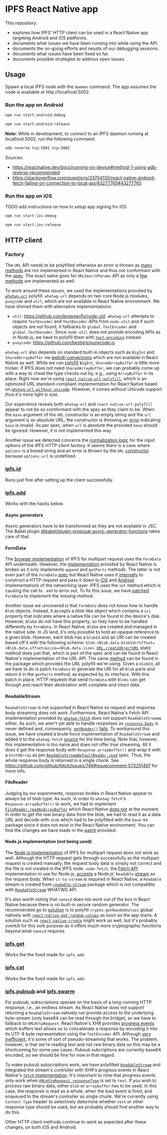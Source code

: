 # IPFS React Native app

This repository:
- explores how IPFS' HTTP client can be used in a React Native app targeting Android and iOS platforms.
- documents what issues we have been running into while using the API.
- documents the on-going efforts and results of our debugging sessions.
- documents what issues have been fixed so far.
- documents possible strategies to address open issues.

## Usage

Spawn a local IPFS node with the `daemon` command. The app assumes the node is available at http://localhost:5002.

### Run the app on Android

```sh
npm run start:android:debug
```
```sh
npm run start:android:release
```

**Note:** While in development, to connect to an IPFS daemon running at localhost:5002, run the following command:

```sh
adb reverse tcp:5002 tcp:5002
```

Sources:
- https://reactnative.dev/docs/running-on-device#method-1-using-adb-reverse-recommended
- https://stackoverflow.com/questions/33704130/react-native-android-fetch-failing-on-connection-to-local-api/43277765#43277765

### Run the app on iOS

TODO add instructions on how to setup app signing for iOS

```sh
npm run start:ios:debug
```
```sh
npm run start:ios:release
```

## HTTP client

### Factory

The `URL` API needs to be polyfilled otherwise an error is thrown as [many methods](https://github.com/facebook/react-native/blob/cd347a7e0ed29ae1049e041fcb34588e1aac76f9/Libraries/Blob/URL.js#L115) are not implemented in React Native and thus not conformant with the [spec](https://url.spec.whatwg.org). The exact same goes for `URLSearchParams` API as only a [few methods](https://github.com/facebook/react-native/blob/cd347a7e0ed29ae1049e041fcb34588e1aac76f9/Libraries/Blob/URL.js#L56) are implemented as well.

To work around these issues, we used the implementations provided by [`whatwg-url`](https://github.com/jsdom/whatwg-url) polyfill. `whatwg-url` depends on two core Node.js modules, `punycode` and `util`, which are not available in React Native environment. We have shimed them with alternative implementations:

- `util`: https://github.com/browserify/node-util. `whatwg-url` attempts to require `TextEncoder` and `TextDecoder` APIs from `node-util` and if such objects are not found, it fallbacks to `global.TextEncoder` and `global.TextDecoder`. Since `node-util` does not provide encoding APIs as in Node.js, we have to polyfill them with [`text-encoding`](https://github.com/inexorabletash/text-encoding) instead.
- `punycode`: https://github.com/bestiejs/punycode.js

`whatwg-url` also depends on standard built-in objects such as `BigInt` and `SharedArrayBuffer` via [webidl-conversions](https://github.com/jsdom/webidl-conversions) which are not available in React Native as well. While we can [polyfill](https://github.com/peterolson/BigInteger.js) `BigInt`, `SharedArrayBuffer` is little more tricker. If IPFS does not need `SharedArrayBuffer`, we can probably come up with a way to cheat the type checks out by, e.g., using `ArrayBuffer` in its place. Right now we're using [`react-native-url-polyfill`](https://github.com/charpeni/react-native-url-polyfill), which is an optimized URL standard-compliant implementation for React Native based on [`whatwg-url-without-unicode`](https://github.com/charpeni/whatwg-url). However, it comes without Unicode support thus it's more light in size.

Our experience reveals both `whatwg-url` and `react-native-url-polyfill` appear to not be so comformant with the spec as they claim to be. When the `base` argument of the `URL` constructor is an empty string and the `url` argument is an absolute URL, the constructor is throwing an [error](https://github.com/charpeni/whatwg-url/blob/f934c822a2598ecef25ca7b224e96c29f7e52c65/lib/URL-impl.js#L15) indicating `base` is invalid. As per spec, when `url` is absolute the provided `base` should be ignored. However, it is not implemented this way.

Another issue we detected concerns the [normalization logic](https://github.com/ipfs/js-ipfs/blob/3ff833db6444a3e931db9b76bf74c3420e57ee02/packages/ipfs-http-client/src/lib/core.js#L21) for the input options of the IPFS HTTP client factory. It seems there is a case where `options` is a boxed string and an error is thrown by the `URL` [constructor](https://github.com/ipfs/js-ipfs/blob/3ff833db6444a3e931db9b76bf74c3420e57ee02/packages/ipfs-http-client/src/lib/core.js#L28) because `options.url` is undefined.

### [ipfs.id](https://github.com/ipfs/js-ipfs/blob/master/docs/core-api/MISCELLANEOUS.md#ipfsidoptions)

Runs just fine after setting up the client successfully.

### [ipfs.add](https://github.com/ipfs/js-ipfs/blob/master/docs/core-api/FILES.md#ipfsadddata-options)

Works with the hacks below.

#### Async generators

Async generators have to be transformed as they are not available in JSC. The Babel plugin [@babel/plugin-proposal-async-generator-functions](https://babeljs.io/docs/en/babel-plugin-proposal-async-generator-functions) takes care of that.

#### FormData

The [browser implementation](https://github.com/ipfs/js-ipfs/blob/3ff833db6444a3e931db9b76bf74c3420e57ee02/packages/ipfs-http-client/src/lib/multipart-request.browser.js) of IPFS for multipart request uses the `FormData` API underneath. However, the [implementation](https://github.com/facebook/react-native/blob/cd347a7e0ed29ae1049e041fcb34588e1aac76f9/Libraries/Network/FormData.js#L51) provided by React Native is broken as it only implements `append` and `getParts` methods. The latter is not even part of the `FormData` [spec](https://xhr.spec.whatwg.org/#interface-formdata) but React Native uses it [internally](https://github.com/facebook/react-native/blob/61cfa97067eec6d33c23670ae2128348fcff5d1b/Libraries/Network/convertRequestBody.js#L34) to construct a HTTP request and pass it down to [iOS](https://github.com/facebook/react-native/blob/61cfa97067eec6d33c23670ae2128348fcff5d1b/Libraries/Network/RCTNetworking.ios.js) and [Android](https://github.com/facebook/react-native/blob/61cfa97067eec6d33c23670ae2128348fcff5d1b/Libraries/Network/RCTNetworking.android.js) implementations of the networking layer. IPFS uses the `set` method which is causing the call to `.add` to error out. To fix this issue, we have [patched](patches/react-native+0.63.2.patch) `FormData` to implement the missing method. 

Another issue we uncovered is that `FormData` does not know how to handle `Blob` objects. Instead, it accepts a blob-like object which contains a `uri` property that indicates where a native file can be found in the device's disk. However, `Blob`s do not have this property, so they have to be handled differently by `FormData`. In React Native, `Blob`s are created and managed in the native side. In JS land, it's only possible to hold an opaque reference to a given blob. However, each blob has a `blobId` and an URI can be created based off it with the following scheme: `blob:<Blob.data.blobId>?offset=<Blob.data.offset>&size=<Blob.data.size>`. [`URL.createObjectURL`](https://github.com/facebook/react-native/blob/4409642811c787052e0baeb92e2679a96002c1e3/Libraries/Blob/URL.js#L118) static method does just that, which is part of the spec and can be found in React Native's implementation of the URL API. The same [method](https://github.com/charpeni/react-native-url-polyfill/blob/c32cbdc97fb6569edd6d941c3600196debeb0ad5/js/URL.js#L45) can be found in the package which provides the URL polyfill we're using. Given a `blobId`, all we have to do is patch `FormData` to generate the URI for all `Blob` parts and return it in the `getParts` method, as expected by its interface. With this patch in place, HTTP requests that send `FormData` with `Blobs` can get through and reach their destination with complete and intact data. 

#### ReadableStream

`ReadableStream` is not supported in React Native so request and response body streaming does not work. Furthermore, React Native's Fetch API implementation provided by [`whatwg-fetch`](https://github.com/github/fetch) does not support `ReadableStream`s either. As such, we aren't yet able to handle responses as [`response.body`](https://developer.mozilla.org/en-US/docs/Web/API/Response#Body_Interface_Properties) is never defined and, consequenly, [`getReader()`](https://developer.mozilla.org/en-US/docs/Web/API/ReadableStream/getReader) [fails](https://github.com/ipfs/js-ipfs-utils/blob/78edc8b4129f0acd37a3d275bdd8a7a9ff989b5c/src/http.js#L297). To workaround this issue, we have created a brute force implementation of `ReadableStream` and added it to the `whatwg-fetch` [source](patches/whatwg-fetch+3.4.0.patch) for the time being. Note that, however, this implementation is too naive and does not offer true streaming. All it does it get the response body with `Response.arrayBuffer()` and wrap it with a `Uint8Array` as per [`ReadableStreamDefaultReader.read`](https://developer.mozilla.org/en-US/docs/Web/API/ReadableStreamDefaultReader/read) spec. Thus, the whole response body is returned in a single chunk. See https://github.com/github/fetch/issues/746#issuecomment-573251497 for more info.

#### FileReader

Judging by our experiments, response bodies in React Native appear to always be of blob type. As such, in order to `whatwg-fetch`'s `Response.arrayBuffer()` to work, we had to implement [`FileReader.readAsArrayBuffer`](https://developer.mozilla.org/en-US/docs/Web/API/FileReader/readAsArrayBuffer) which React Native [does not](https://github.com/facebook/react-native/blob/0b9ea60b4fee8cacc36e7160e31b91fc114dbc0d/Libraries/Blob/FileReader.js#L84) at the moment. In order to get the raw binary data from the blob, we had to read it as a data URL and decode with `atob` which had to be polyfilled with the `base-64` package since it does not exist in the React Native environment. 
You can find the changes we have made in the [patch](patches/react-native+0.63.2.patch) provided.

#### Node.js implementation (not being used)

The [Node.js implementation](https://github.com/ipfs/js-ipfs/blob/3ff833db6444a3e931db9b76bf74c3420e57ee02/packages/ipfs-http-client/src/lib/multipart-request.js) of IPFS for multipart request does not work as well. Although the HTTP request gets through successfully as the multipart request is created manually, the request body data is simply not correct and the file is not created in the IPFS node. `node-fetch`, the [Fetch API](https://fetch.spec.whatwg.org/) implementation in use for Node.js, [accepts](https://github.com/node-fetch/node-fetch#bodybody) a Node.js' `Readable` [stream](https://github.com/ipfs/js-ipfs/blob/3ff833db6444a3e931db9b76bf74c3420e57ee02/packages/ipfs-http-client/src/lib/multipart-request.js#L71) as the request body. When `it-to-stream` is required in React Native, a `Readable` stream is created from [`readable-stream`](https://github.com/alanshaw/it-to-stream/blob/d7e9611ce126f9ea4282459bc85be1fa0c18ee2a/src/duplex.js#L55) package which is not compatible with [`ReadableStream`](https://streams.spec.whatwg.org/#readablestream) WHATWG API.

It's also worth noting that `nanoid` does not work out of the box in React Native because there is no built-in secure random generator. The recommended go to [solution](https://github.com/ai/nanoid/blob/a3770f1d80dc23220bd51a87a27acedf85a3050f/index.browser.js#L13) is to polyfill `crypto.getRandomValues` global natively with [`react-native-get-random-values`](https://github.com/LinusU/react-native-get-random-values) as soon as the app starts. A solution such as [`react-native-crypto`](https://github.com/tradle/react-native-crypto) might work as well, but it's probably overkill for this sole purpose as it offers much more cryptographic functions beyond what `nanoid` requires.

### [ipfs.get](https://github.com/ipfs/js-ipfs/blob/master/docs/core-api/FILES.md#ipfsgetipfspath-options)

Works the the fixed made for `ipfs.add`.

### [ipfs.cat](https://github.com/ipfs/js-ipfs/blob/master/docs/core-api/FILES.md#ipfscatipfspath-options)

Works the the fixed made for `ipfs.add`.

### [ipfs.pubsub](https://github.com/ipfs/js-ipfs/blob/master/docs/core-api/PUBSUB.md) and [ipfs.swarm](https://github.com/ipfs/js-ipfs/blob/master/docs/core-api/SWARM.md)

For pubsub, subscriptions operate on the basis of a long-running HTTP response, i.e., an endless stream. As React Native does not support returning a `ReadableStream` natively nor provide access to the underlying byte-stream (only base64 can be read through the bridge), so we have to fallback to `XMLHttpRequest`. React Native's XHR provides [progress events](https://developer.mozilla.org/en-US/docs/Web/API/XMLHttpRequest/progress_event) which buffers text allows us to concatenate a response by encoding it into its UTF-8 byte representation using the `TextEncoder` API. Although [very inefficient](https://github.com/jonnyreeves/fetch-readablestream/blob/cabccb98788a0141b001e6e775fc7fce87c62081/src/defaultTransportFactory.js#L33), it's some of sort of pseudo-streaming that works. The problem, however, is that we're reading text and not raw binary data so this may be a shortcoming for some use cases. Pubsub subcriptions are currently base64 encoded, so we should be fine for now in that regard.

To make pubsub subscriptions work, we have polyfilled [`ReadableStream`](https://github.com/MattiasBuelens/web-streams-polyfill) and integrated the stream's controller with XHR's progress events in React Native's [`fetch` implementation](patches/react-native+0.63.2.patch). It's important to note that progress events only work when [`XMLHttpRequest.responseType`](https://developer.mozilla.org/en-US/docs/Web/API/XMLHttpRequest/responseType) is set to `text`. If you wish to process raw binary data, either `blob` or `arraybuffer` has to be used. In this case, the response is read as a whole, when the load event is fired, and enqueued to the stream's controller as single chunk. We're currently using `Content-Type` header to selectively determine whether `text` or other response type should be used, but we probably should find another way to do this.

Other HTTP client methods continue to work as expected after these changes, on both iOS and Android.